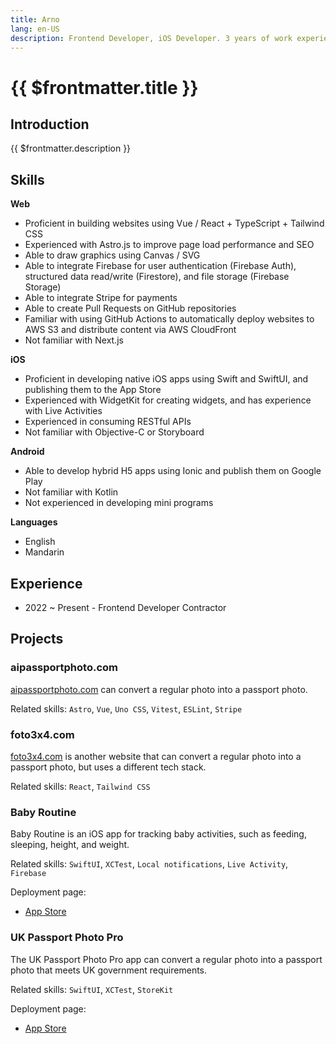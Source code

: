 ```yaml
---
title: Arno
lang: en-US
description: Frontend Developer, iOS Developer. 3 years of work experience. Expected hourly rate 9 USD/h.
---
```


# {{ $frontmatter.title }}

## Introduction

{{ $frontmatter.description }}

## Skills

**Web**

* Proficient in building websites using Vue / React + TypeScript + Tailwind CSS
* Experienced with Astro.js to improve page load performance and SEO
* Able to draw graphics using Canvas / SVG
* Able to integrate Firebase for user authentication (Firebase Auth), structured data read/write (Firestore), and file storage (Firebase Storage)
* Able to integrate Stripe for payments
* Able to create Pull Requests on GitHub repositories
* Familiar with using GitHub Actions to automatically deploy websites to AWS S3 and distribute content via AWS CloudFront
* Not familiar with Next.js

**iOS**

* Proficient in developing native iOS apps using Swift and SwiftUI, and publishing them to the App Store
* Experienced with WidgetKit for creating widgets, and has experience with Live Activities
* Experienced in consuming RESTful APIs
* Not familiar with Objective-C or Storyboard

**Android**

* Able to develop hybrid H5 apps using Ionic and publish them on Google Play
* Not familiar with Kotlin
* Not experienced in developing mini programs

**Languages**
- English
- Mandarin

## Experience

- 2022 ~ Present - Frontend Developer Contractor

## Projects

### aipassportphoto.com

[aipassportphoto.com](https://aipassportphoto.com/) can convert a regular photo into a passport photo.

Related skills: `Astro`, `Vue`, `Uno CSS`, `Vitest`, `ESLint`, `Stripe`

### foto3x4.com

[foto3x4.com](https://foto3x4.com) is another website that can convert a regular photo into a passport photo, but uses a different tech stack.

Related skills: `React`, `Tailwind CSS`

### Baby Routine

Baby Routine is an iOS app for tracking baby activities, such as feeding, sleeping, height, and weight.

Related skills: `SwiftUI`, `XCTest`, `Local notifications`, `Live Activity`, `Firebase`

Deployment page:
- [App Store](https://apps.apple.com/us/app/baby-routine-baby-tracker/id6740127932)

### UK Passport Photo Pro

The UK Passport Photo Pro app can convert a regular photo into a passport photo that meets UK government requirements.

Related skills: `SwiftUI`, `XCTest`, `StoreKit`

Deployment page:
- [App Store](https://apps.apple.com/us/app/uk-passport-photo-pro/id6743296026)
